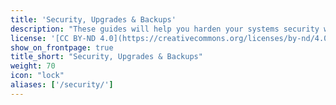 ```yaml
---
title: 'Security, Upgrades & Backups'
description: "These guides will help you harden your systems security while addressing topics that include configuring a firewall, creating SSL Certificates, and more."
license: '[CC BY-ND 4.0](https://creativecommons.org/licenses/by-nd/4.0)'
show_on_frontpage: true
title_short: "Security, Upgrades & Backups"
weight: 70
icon: "lock"
aliases: ['/security/']
---
```



